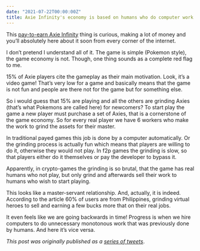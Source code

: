 ```yaml
---
date: "2021-07-22T00:00:00Z"
title: Axie Infinity's economy is based on humans who do computer work
---
```


This [pay-to-earn Axie Infinity](https://www.notboring.co/p/infinity-revenue-infinity-possibilities) thing is curious, making a lot of money and you’ll absolutely here about it soon from every corner of the internet.

I don’t pretend I understand all of it. The game is simple (Pokemon style), the game economy is not. Though, one thing sounds as a complete red flag to me.

15% of Axie players cite the gameplay as their main motivation. Look, it’s a video game! That’s very low for a game and basically means that the game is not fun and people are there not for the game but for something else.

So i would guess that 15% are playing and all the others are grinding Axies (that’s what Pokemons are called here) for newcomers? To start play the game a new player must purchase a set of Axies, that is a cornerstone of the game economy. So for every real player we have 6 workers who make the work to grind the assets for their master.

In traditional payed games this job is done by a computer automatically. Or the grinding process is actually fun which means that players are willing to do it, otherwise they would not play. In f2p games the grinding is slow, so that players either do it themselves or pay the developer to bypass it.

Apparently, in crypto-games the grinding is so brutal, that the game has real humans who not play, but only grind and afterwards sell their work to humans who wish to start playing.

This looks like a master-servant relationship. And, actually, it is indeed. According to the article 60% of users are from Philippines, grinding virtual heroes to sell and earning a few bucks more that on their real jobs.

It even feels like we are going backwards in time! Progress is when we hire computers to do unnecessary monotonous work that was previously done by humans. And here it’s vice versa.

_This post was originally published as a [series of tweets](https://twitter.com/accujazz/status/1418097138106568704)_.